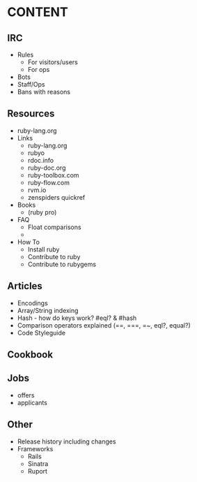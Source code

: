 CONTENT
=========


IRC
---

* Rules
  * For visitors/users
  * For ops
* Bots
* Staff/Ops
* Bans with reasons


Resources
---------

* ruby-lang.org
* Links
  * ruby-lang.org
  * rubyo
  * rdoc.info
  * ruby-doc.org
  * ruby-toolbox.com
  * ruby-flow.com
  * rvm.io
  * zenspiders quickref
* Books
  * (ruby pro)
* FAQ
  * Float comparisons
  * 
* How To
  * Install ruby
  * Contribute to ruby
  * Contribute to rubygems


Articles
--------

* Encodings
* Array/String indexing
* Hash - how do keys work? #eql? & #hash
* Comparison operators explained (==, ===, =~, eql?, equal?)
* Code Styleguide


Cookbook
--------


Jobs
----

* offers
* applicants


Other
-----

* Release history including changes
* Frameworks
  * Rails
  * Sinatra
  * Ruport
